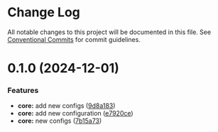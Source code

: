 # Change Log

All notable changes to this project will be documented in this file.
See [Conventional Commits](https://conventionalcommits.org) for commit guidelines.

# 0.1.0 (2024-12-01)


### Features

* **core:** add new configs ([9d8a183](https://github.com/demonicattack/shared-configs/commit/9d8a1837fdd14768d599a1c2858286e4c89253f7))
* **core:** add new configuration ([e7920ce](https://github.com/demonicattack/shared-configs/commit/e7920ceed73871f2f17ca38ca02b36bc9cc74a87))
* **core:** new configs ([7b15a73](https://github.com/demonicattack/shared-configs/commit/7b15a73348a479c6c2d7f9ff09e87f8a5bece7d6))
